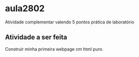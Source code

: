 # aula2802
Atividade complementar valendo 5 pontos prática de laboratório

## Atividade a ser feita
Construir minha primeira webpage cm html puro.

